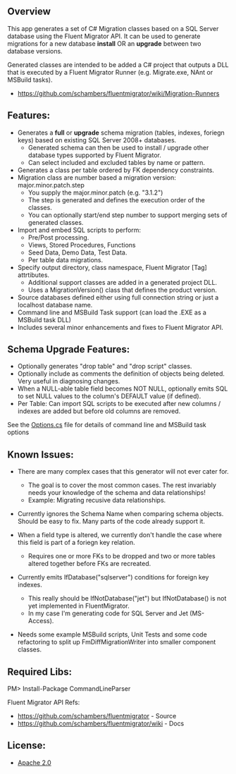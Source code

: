 Overview
--------
This app generates a set of C# Migration classes based on a SQL Server database using the Fluent Migrator API.
It can be used to generate migrations for a new database **install** OR an **upgrade** between two database versions.

Generated classes are intended to be added a C# project that outputs a DLL that is executed by a Fluent Migrator Runner (e.g. Migrate.exe, NAnt or MSBuild tasks).

  * https://github.com/schambers/fluentmigrator/wiki/Migration-Runners

Features:
---------

  * Generates a **full** or **upgrade** schema migration (tables, indexes, foriegn keys) based on existing SQL Server 2008+ databases.
    * Generated schema can then be used to install / upgrade other database types supported by Fluent Migrator.
    * Can select included and excluded tables by name or pattern.
  * Generates a class per table ordered by FK dependency constraints. 
  * Migration class are number based a migration version: major.minor.patch.step 
    * You supply the major.minor.patch  (e.g. "3.1.2")
    * The step is generated and defines the execution order of the classes.
    * You can optionally start/end step number to support merging sets of generated classes.
  * Import and embed SQL scripts to perform: 
    * Pre/Post processing.
    * Views, Stored Procedures, Functions
    * Seed Data, Demo Data, Test Data.
    * Per table data migrations.
  * Specify output directory, class namespace, Fluent Migrator [Tag] attrtibutes.
    * Additional support classes are added in a generated project DLL.
    * Uses a MigrationVersion() class that defines the product version.
  * Source databases defined either using full connection string or just a localhost database name.
  * Command line and MSBuild Task support (can load the .EXE as a MSBuild task DLL)
  * Includes several minor enhancements and fixes to Fluent Migrator API.

Schema Upgrade Features:
-----------------------
  * Optionally generates "drop table" and "drop script" classes.
  * Optionally include as comments the definition of objects being deleted. Very useful in diagnosing changes.
  * When a NULL-able table field becomes NOT NULL, optionally emits SQL to set NULL values to the column's DEFAULT value (if defined).
  * Per Table: Can import SQL scripts to be executed after new columns / indexes are added but before old columns are removed.

See the [Options.cs](Options.cs) file for details of command line and MSBuild task options

Known Issues:
------------
 
 * There are many complex cases that this generator will not ever cater for. 
   * The goal is to cover the most common cases. The rest invariably needs your knowledge of the schema and data relationships!
   * Example: Migrating recusive data relationships.

 * Currently ignores the Schema Name when comparing schema objects. Should be easy to fix. Many parts of the code already support it.
 * When a field type is altered, we currently don't handle the case where this field is part of a foriegn key relation.
   * Requires one or more FKs to be dropped and two or more tables altered together before FKs are recreated.
 * Currently emits IfDatabase("sqlserver") conditions for foreign key indexes. 
   * This really should be IfNotDatabase("jet") but IfNotDatabase() is not yet implemented in FluentMigrator.
   * In my case I'm generating code for SQL Server and Jet (MS-Access).
 * Needs some example MSBuild scripts, Unit Tests and some code refactoring to split up FmDiffMigrationWriter into smaller component classes.

Required Libs:
-------------
   PM> Install-Package CommandLineParser

Fluent Migrator API Refs:

  * https://github.com/schambers/fluentmigrator      - Source 
  * https://github.com/schambers/fluentmigrator/wiki - Docs

License:
-------

  * [Apache 2.0](http://www.apache.org/licenses/LICENSE-2.0)


